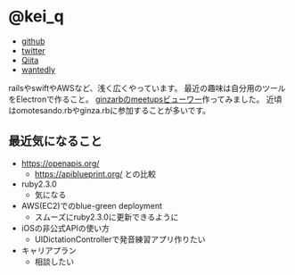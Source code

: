 # @kei_q

- [github](https://github.com/keqh)
- [twitter](https://twitter.com/kei_q)
- [Qiita](http://qiita.com/kei_q)
- [wantedly](https://www.wantedly.com/users/32496)

railsやswiftやAWSなど、浅く広くやっています。
最近の趣味は自分用のツールをElectronで作ること。
[ginzarbのmeetupsビューワー](https://github.com/keqh/ginzarb-meetup-viewer)作ってみました。
近頃はomotesando.rbやginza.rbに参加することが多いです。

## 最近気になること

- https://openapis.org/
  - https://apiblueprint.org/ との比較
- ruby2.3.0
  - 気になる
- AWS(EC2)でのblue-green deployment
  - スムーズにruby2.3.0に更新できるように
- iOSの非公式APIの使い方
  - UIDictationControllerで発音練習アプリ作りたい
- キャリアプラン
  - 相談したい

